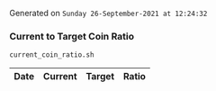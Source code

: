 Generated on `Sunday 26-September-2021 at 12:24:32`

### Current to Target Coin Ratio
`current_coin_ratio.sh`

Date|Current|Target|Ratio
---|---|---|---
